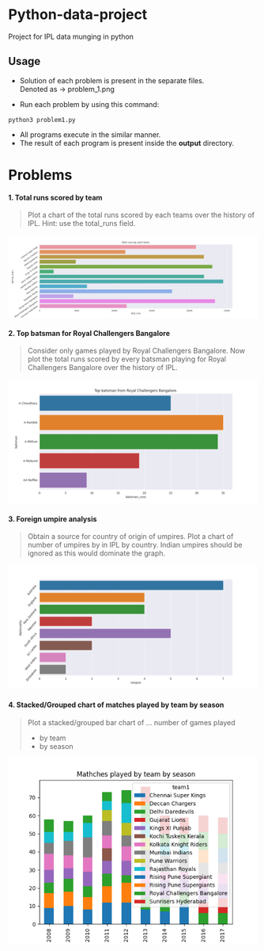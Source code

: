 # Python-data-project

Project for IPL data munging in python

## Usage
* Solution of each problem is present in the separate files.\
Denoted as -> problem_1.png

* Run each problem by using this command:

```
python3 problem1.py
```

* All programs execute in the similar manner.
* The result of each program is present inside the **output** directory.

# Problems
#### 1. Total runs scored by team
>Plot a chart of the total runs scored by each teams over the history of IPL. Hint: use the total_runs field.

![problem 1 image](output/problem_1.png)  


#### 2. Top batsman for Royal Challengers Bangalore
>Consider only games played by Royal Challengers Bangalore. Now plot the total runs scored by every batsman playing for Royal Challengers Bangalore over the history of IPL.

![problem 2 image](output/problem_2.png)  

#### 3. Foreign umpire analysis
>Obtain a source for country of origin of umpires. Plot a chart of number of umpires by in IPL by country. Indian umpires should be ignored as this would dominate the graph.

![problem 3 image](output/problem_3.png)  

#### 4. Stacked/Grouped chart of matches played by team by season
>Plot a stacked/grouped bar chart of ...
number of games played
>* by team
>* by season  

![problem 4 image](output/problem_4.png)